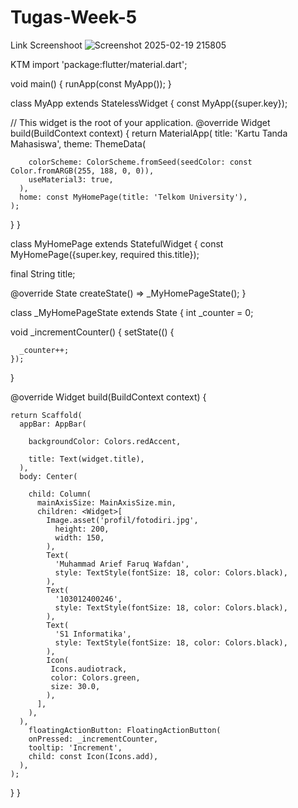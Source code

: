 # Tugas-Week-5
Link Screenshoot
![Screenshot 2025-02-19 215805](https://github.com/user-attachments/assets/75054b25-9bc5-47f0-8746-d9cb93b883aa)

KTM 
import 'package:flutter/material.dart';

void main() {
  runApp(const MyApp());
}

class MyApp extends StatelessWidget {
  const MyApp({super.key});

  // This widget is the root of your application.
  @override
  Widget build(BuildContext context) {
    return MaterialApp(
      title: 'Kartu Tanda Mahasiswa',
      theme: ThemeData(

        colorScheme: ColorScheme.fromSeed(seedColor: const Color.fromARGB(255, 188, 0, 0)),
        useMaterial3: true,
      ),
      home: const MyHomePage(title: 'Telkom University'),
    );
  }
}

 

class MyHomePage extends StatefulWidget {
  const MyHomePage({super.key, required this.title});

  final String title;

  @override
  State<MyHomePage> createState() => _MyHomePageState();
}

class _MyHomePageState extends State<MyHomePage> {
  int _counter = 0;

  void _incrementCounter() {
    setState(() {

      _counter++;
    });
  }

  @override
  Widget build(BuildContext context) {

    return Scaffold(
      appBar: AppBar(

        backgroundColor: Colors.redAccent,

        title: Text(widget.title),
      ),
      body: Center(

        child: Column(
          mainAxisSize: MainAxisSize.min,
          children: <Widget>[
            Image.asset('profil/fotodiri.jpg',
              height: 200,
              width: 150,
            ),
            Text(
              'Muhammad Arief Faruq Wafdan',
              style: TextStyle(fontSize: 18, color: Colors.black),
            ),
            Text(
              '103012400246',
              style: TextStyle(fontSize: 18, color: Colors.black),
            ),
            Text(
              'S1 Informatika',
              style: TextStyle(fontSize: 18, color: Colors.black),
            ),
            Icon(
             Icons.audiotrack,
             color: Colors.green,
             size: 30.0,
            ),
          ],
        ),
      ),
        floatingActionButton: FloatingActionButton(
        onPressed: _incrementCounter,
        tooltip: 'Increment',
        child: const Icon(Icons.add),
      ),
    );
  }
}
